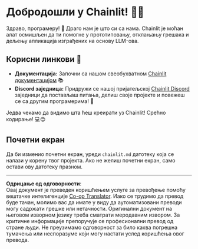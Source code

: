<!--
CO_OP_TRANSLATOR_METADATA:
{
  "original_hash": "c49526c7abc56b0b5f1e835c1739f18e",
  "translation_date": "2025-08-30T10:44:58+00:00",
  "source_file": "11-agentic-protocols/code_samples/github-mcp/chainlit.md",
  "language_code": "sr"
}
-->
# Добродошли у Chainlit! 🚀🤖

Здраво, програмеру! 👋 Драго нам је што си са нама. Chainlit је моћан алат осмишљен да ти помогне у прототиповању, отклањању грешака и дељењу апликација изграђених на основу LLM-ова.

## Корисни линкови 🔗

- **Документација:** Започни са нашом свеобухватном [Chainlit документацијом](https://docs.chainlit.io) 📚  
- **Discord заједница:** Придружи се нашој пријатељској [Chainlit Discord](https://discord.gg/k73SQ3FyUh) заједници да постављаш питања, делиш своје пројекте и повежеш се са другим програмерима! 💬  

Једва чекамо да видимо шта ћеш креирати уз Chainlit! Срећно кодирање! 💻😊  

## Почетни екран

Да би изменио почетни екран, уреди `chainlit.md` датотеку која се налази у корену твог пројекта. Ако не желиш почетни екран, само остави ову датотеку празном.  

---

**Одрицање од одговорности**:  
Овај документ је преведен коришћењем услуге за превођење помоћу вештачке интелигенције [Co-op Translator](https://github.com/Azure/co-op-translator). Иако се трудимо да превод буде тачан, молимо вас да имате у виду да аутоматизовани преводи могу садржати грешке или нетачности. Оригинални документ на његовом изворном језику треба сматрати меродавним извором. За критичне информације препоручује се професионални превод од стране људи. Не преузимамо одговорност за било каква погрешна тумачења или неспоразуме који могу настати услед коришћења овог превода.